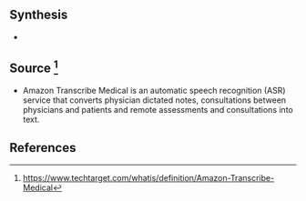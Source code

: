## Synthesis
- 
## Source [^1]
- Amazon Transcribe Medical is an automatic speech recognition (ASR) service that converts physician dictated notes, consultations between physicians and patients and remote assessments and consultations into text.
## References

[^1]: https://www.techtarget.com/whatis/definition/Amazon-Transcribe-Medical